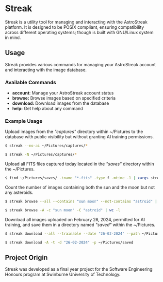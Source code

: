 
# Streak

Streak is a utility tool for managing and interacting with the AstroStreak platform. It is designed to be POSIX
compliant, ensuring compatibility across different operating systems; though is built with GNU/Linux system in mind.

## Usage

Streak provides various commands for managing your AstroStreak account and interacting with the image database.

### Available Commands

- **account:** Manage your AstroStreak account status
- **browse:** Browse images based on specified criteria
- **download:** Download images from the database
- **help:** Get help about any command 

### Example Usage 

Upload images from the *"captures"* directory within ~/Pictures to the database with public visibility but without
granting AI training permissions.
```sh
$ streak --no-ai ~/Pictures/captures/*
```
```sh
$ streak -N ~/Pictures/captures/*
```

Upload all FITS files captured today located in the *"saves"* directory within the ~/Pictures.
```sh
$ find ~/Pictures/saves/ -iname "*.fits" -type f -mtime -1 | xargs streak
```

Count the number of images containing both the sun and the moon but not any asteroids.
```sh
$ streak browse --all --contains "sun moon" --not-contains "astroid" | wc -l
```
```sh
$ streak browse -A -c "sun moon" -C "astroid" | wc -l
```


Download all images uploaded on February 26, 2024, permitted for AI training, and save them in a directory named
*"saved"* within the ~/Pictures.
```sh
$ streak download --all --trainable --date "26-02-2024" --path ~/Pictures/saved
```
```sh
$ streak download -A -t -d "26-02-2024" -p ~/Pictures/saved
```

## Project Origin
Streak was developed as a final year project for the Software Engineering Honours program at Swinburne University of
Technology. 


